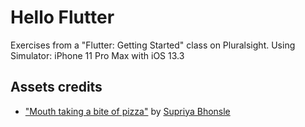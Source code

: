# Hello Flutter

Exercises from a "Flutter: Getting Started" class on Pluralsight.
Using Simulator: iPhone 11 Pro Max with iOS 13.3

## Assets credits

- ["Mouth taking a bite of pizza"](https://mixkit.co/free-stock-art/mouth-taking-a-bite-of-pizza-78/) by [Supriya Bhonsle](https://mixkit.co/@supriyabhonsle/)
